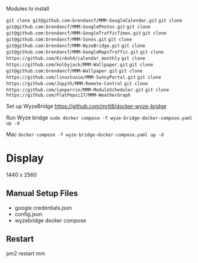 Modules to install

`git clone git@github.com:brendancf/MMM-GoogleCalendar.git`
`git clone git@github.com:brendancf/MMM-GooglePhotos.git`
`git clone git@github.com:brendancf/MMM-GoogleTrafficTimes.git`
`git clone git@github.com:brendancf/MMM-Sonos.git`
`git clone git@github.com:brendancf/MMM-WyzeBridge.git`
`git clone git@github.com:brendancf/MMM-GoogleMapsTraffic.git`
`git clone https://github.com/KirAsh4/calendar_monthly`
`git clone https://github.com/kolbyjack/MMM-Wallpaper.git`
`git clone git@github.com:brendancf/MMM-Wallpaper.git`
`git clone https://github.com/linuxtuxie/MMM-SunnyPortal.git`
`git clone https://github.com/Jopyth/MMM-Remote-Control`
`git clone https://github.com/ianperrin/MMM-ModuleScheduler.git`
`git clone https://github.com/FlatPepsi17/MMM-WeatherGraph`

Set up WyzeBridge
https://github.com/mrlt8/docker-wyze-bridge

Run Wyze bridge
`sudo docker compose -f wyze-bridge-docker-compose.yaml up -d`

Mac
`docker-compose -f wyze-bridge-docker-compose.yaml up -d`

# Display

1440 x 2560

## Manual Setup Files

- google credentials.json
- config.json
- wyzebridge docker compose

## Restart

pm2 restart mm
